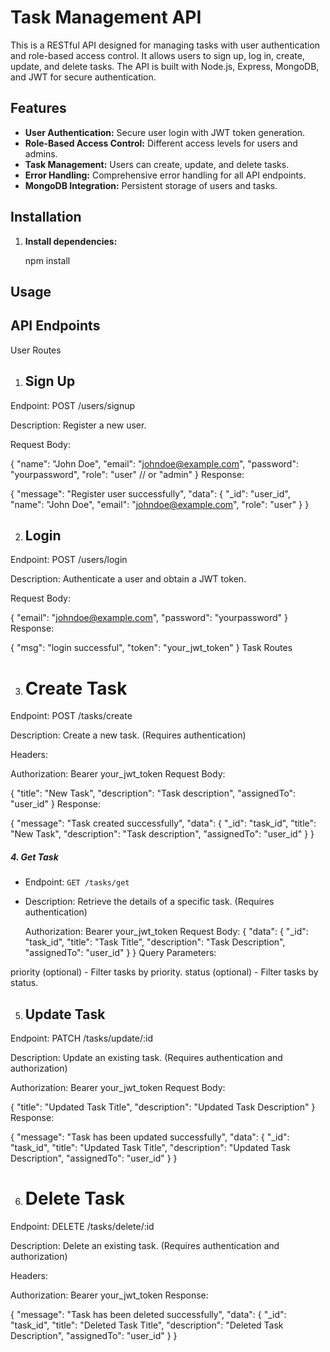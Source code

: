 # Task Management API

This is a RESTful API designed for managing tasks with user authentication and role-based access control. It allows users to sign up, log in, create, update, and delete tasks. The API is built with Node.js, Express, MongoDB, and JWT for secure authentication.

## Features

- **User Authentication:** Secure user login with JWT token generation.
- **Role-Based Access Control:** Different access levels for users and admins.
- **Task Management:** Users can create, update, and delete tasks.
- **Error Handling:** Comprehensive error handling for all API endpoints.
- **MongoDB Integration:** Persistent storage of users and tasks.




## Installation

1. **Install dependencies:**

 
   npm install

 ## Usage
## API Endpoints
User Routes
1. ## Sign Up
Endpoint: POST /users/signup

Description: Register a new user.

Request Body:

{
  "name": "John Doe",
  "email": "johndoe@example.com",
  "password": "yourpassword",
  "role": "user" // or "admin"
}
Response:


{
  "message": "Register user successfully",
  "data": {
    "_id": "user_id",
    "name": "John Doe",
    "email": "johndoe@example.com",
    "role": "user"
  }
}

2. ## Login
Endpoint: POST /users/login

Description: Authenticate a user and obtain a JWT token.

Request Body:

{
  "email": "johndoe@example.com",
  "password": "yourpassword"
}
Response:

{
  "msg": "login successful",
  "token": "your_jwt_token"
}
Task Routes

3. # Create Task

Endpoint: POST /tasks/create

Description: Create a new task. (Requires authentication)

Headers:

Authorization: Bearer your_jwt_token
Request Body:

{
  "title": "New Task",
  "description": "Task description",
  "assignedTo": "user_id"
}
Response:


{
  "message": "Task created successfully",
  "data": {
    "_id": "task_id",
    "title": "New Task",
    "description": "Task description",
    "assignedTo": "user_id"
  }
}

##### 4. Get Task

- Endpoint: `GET /tasks/get`
- Description: Retrieve the details of a specific task. (Requires authentication)

  Authorization: Bearer your_jwt_token
Request Body:
{
  "data": {
    "_id": "task_id",
    "title": "Task Title",
    "description": "Task Description",
    "assignedTo": "user_id"
  }
}
Query Parameters:

priority (optional) - Filter tasks by priority.
status (optional) - Filter tasks by status.

5. ## Update Task

Endpoint: PATCH /tasks/update/:id

Description: Update an existing task. (Requires authentication and authorization)


Authorization: Bearer your_jwt_token
Request Body:



{
  "title": "Updated Task Title",
  "description": "Updated Task Description"
}
Response:

{
  "message": "Task has been updated successfully",
  "data": {
    "_id": "task_id",
    "title": "Updated Task Title",
    "description": "Updated Task Description",
    "assignedTo": "user_id"
  }
}

6. # Delete Task
Endpoint: DELETE /tasks/delete/:id

Description: Delete an existing task. (Requires authentication and authorization)

Headers:


Authorization: Bearer your_jwt_token
Response:


{
  "message": "Task has been deleted successfully",
  "data": {
    "_id": "task_id",
    "title": "Deleted Task Title",
    "description": "Deleted Task Description",
    "assignedTo": "user_id"
  }
}
